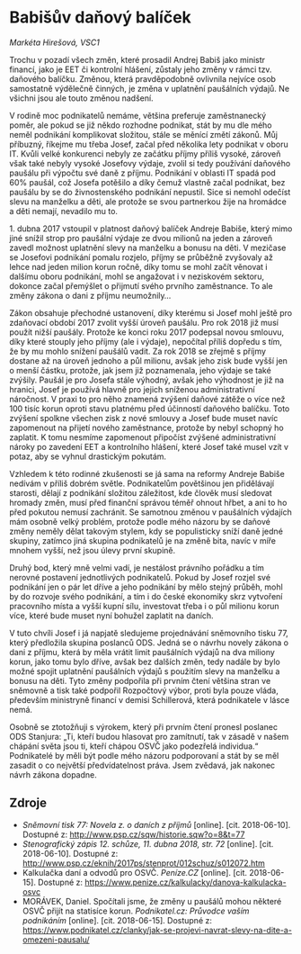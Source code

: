 # Babišův daňový balíček

_Markéta Hirešová, VSC1_

Trochu v pozadí všech změn, které prosadil Andrej Babiš jako ministr financí, jako je EET či kontrolní hlášení, zůstaly jeho změny v rámci tzv. daňového balíčku. Změnou, která pravděpodobně ovlivnila nejvíce osob samostatně výdělečně činných, je změna v uplatnění paušálních výdajů. Ne všichni jsou ale touto změnou nadšení.

V rodině moc podnikatelů nemáme, většina preferuje zaměstnanecký poměr, ale pokud se již někdo rozhodne podnikat, stát by mu dle mého neměl podnikání komplikovat složitou, stále se měnící změtí zákonů. Můj příbuzný, říkejme mu třeba Josef, začal před několika lety podnikat v oboru IT. Kvůli velké konkurenci nebyly ze začátku příjmy příliš vysoké, zároveň však také nebyly vysoké Josefovy výdaje, zvolil si tedy používání daňového paušálu při výpočtu své daně z příjmu. Podnikání v oblasti IT spadá pod 60% paušál, což Josefa potěšilo a díky čemuž vlastně začal podnikat, bez paušálu by se do živnostenského podnikání nepustil. Sice si nemohl odečíst slevu na manželku a děti, ale protože se svou partnerkou žije na hromádce a děti nemají, nevadilo mu to.

1\. dubna 2017 vstoupil v platnost daňový balíček Andreje Babiše, který mimo jiné snížil strop pro paušální výdaje ze dvou milionů na jeden a zároveň zavedl možnost uplatnění slevy na manželku a bonusu na děti. V mezičase se Josefovi podnikání pomalu rozjelo, příjmy se průběžně zvyšovaly až lehce nad jeden milion korun ročně, díky tomu se mohl začít věnovat i dalšímu oboru podnikání, mohl se angažovat i v neziskovém sektoru, dokonce začal přemýšlet o přijmutí svého prvního zaměstnance. To ale změny zákona o dani z příjmu neumožnily…

Zákon obsahuje přechodné ustanovení, díky kterému si Josef mohl ještě pro zdaňovací období 2017 zvolit vyšší úroveň paušálu. Pro rok 2018 již musí použít nižší paušály. Protože ke konci roku 2017 podepsal novou smlouvu, díky které stouply jeho příjmy (ale i výdaje), nepočítal příliš dopředu s tím, že by mu mohlo snížení paušálů vadit. Za rok 2018 se zřejmě s příjmy dostane až na úroveň jednoho a půl milionu, avšak jeho zisk bude vyšší jen o menší částku, protože, jak jsem již poznamenala, jeho výdaje se také zvýšily. Paušál je pro Josefa stále výhodný, avšak jeho výhodnost je již na hranici, Josef je používá hlavně pro jejich sníženou administrativní náročnost. V praxi to pro něho znamená zvýšení daňové zátěže o více než 100 tisíc korun oproti stavu platnému před účinností daňového balíčku. Toto zvýšení spolkne všechen zisk z nové smlouvy a Josef bude muset navíc zapomenout na přijetí nového zaměstnance, protože by nebyl schopný ho zaplatit. K tomu nesmíme zapomenout připočíst zvýšené administrativní nároky po zavedení EET a kontrolního hlášení, které Josef také musel vzít v potaz, aby se vyhnul drastickým pokutám.

Vzhledem k této rodinné zkušenosti se já sama na reformy Andreje Babiše nedívám v příliš dobrém světle. Podnikatelům povětšinou jen přidělávají starosti, dělají z podnikání složitou záležitost, kde člověk musí sledovat hromady změn, musí před finanční správou téměř ohnout hřbet, a ani to ho před pokutou nemusí zachránit. Se samotnou změnou v paušálních výdajích mám osobně velký problém, protože podle mého názoru by se daňové změny neměly dělat takovým stylem, kdy se populisticky sníží daně jedné skupiny, zatímco jiná skupina podnikatelů je na změně bita, navíc v míře mnohem vyšší, než jsou úlevy první skupině.

Druhý bod, který mně velmi vadí, je nestálost právního pořádku a tím nerovné postavení jednotlivých podnikatelů. Pokud by Josef rozjel své podnikání jen o pár let dříve a jeho podnikání by mělo stejný průběh, mohl by do rozvoje svého podnikání, a tím i do české ekonomiky skrz vytvoření pracovního místa a vyšší kupní sílu, investovat třeba i o půl milionu korun více, které bude muset nyní bohužel zaplatit na daních.

V tuto chvíli Josef i já napjatě sledujeme projednávání sněmovního tisku 77, který předložila skupina poslanců ODS. Jedná se o návrhu novely zákona o dani z příjmu, která by měla vrátit limit paušálních výdajů na dva miliony korun, jako tomu bylo dříve, avšak bez dalších změn, tedy nadále by bylo možné spojit uplatnění paušálních výdajů s použitím slevy na manželku a bonusu na děti. Tyto změny podpořila při prvním čtení většina stran ve sněmovně a tisk také podpořil Rozpočtový výbor, proti byla pouze vláda, především ministryně financí v demisi Schillerová, která podnikatele v lásce nemá.

Osobně se ztotožňuji s výrokem, který při prvním čtení pronesl poslanec ODS Stanjura: „Ti, kteří budou hlasovat pro zamítnutí, tak v zásadě v našem chápání světa jsou ti, kteří chápou OSVČ jako podezřelá individua.“ Podnikatelé by měli být podle mého názoru podporovaní a stát by se měl zasadit o co největší předvídatelnost práva. Jsem zvědavá, jak nakonec návrh zákona dopadne.

## Zdroje
*	_Sněmovní tisk 77: Novela z. o daních z příjmů_ [online]. [cit. 2018-06-10]. Dostupné z: <http://www.psp.cz/sqw/historie.sqw?o=8&t=77>
*	_Stenografický zápis 12. schůze, 11. dubna 2018, str. 72_ [online]. [cit. 2018-06-10]. Dostupné z: <http://www.psp.cz/eknih/2017ps/stenprot/012schuz/s012072.htm>
*	Kalkulačka daní a odvodů pro OSVČ. _Peníze.CZ_ [online]. [cit. 2018-06-15]. Dostupné z: <https://www.penize.cz/kalkulacky/danova-kalkulacka-osvc>
*	MORÁVEK, Daniel. Spočítali jsme, že změny u paušálů mohou některé OSVČ přijít na statisíce korun. _Podnikatel.cz: Průvodce vaším podnikáním_ [online]. [cit. 2018-06-15]. Dostupné z: <https://www.podnikatel.cz/clanky/jak-se-projevi-navrat-slevy-na-dite-a-omezeni-pausalu/>
